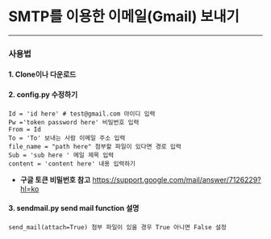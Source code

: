 # SMTP를 이용한 이메일(Gmail) 보내기
---
###  사용법
#### 1. Clone이나 다운로드

#### 2. config.py 수정하기
    Id = 'id here' # test@gmail.com 아이디 입력
    Pw ='token password here' 비밀번호 입력
    From = Id
    To = 'To' 보내는 사람 이메일 주소 입력
    file_name = "path here" 첨부할 파일이 있다면 경로 입력
    Sub = 'sub here ' 메일 제목 입력
    content = 'content here' 내용 입력하기

* __구글 토큰 비밀번호 참고__  https://support.google.com/mail/answer/7126229?hl=ko



#### 3. sendmail.py send mail function 설명
    send_mail(attach=True) 첨부 파일이 있을 경우 True 아니면 False 설정
